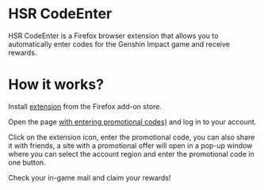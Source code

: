 # HSR CodeEnter
HSR CodeEnter is a Firefox browser extension that allows you to automatically enter codes for the Genshin Impact game and receive rewards.

# How it works?
Install [extension](https://addons.mozilla.org/firefox/addon/genshin-codeenter/) from the Firefox add-on store.

Open the page [with entering promotional codes)](https://hsr.hoyoverse.com/gift) and log in to your account.

Click on the extension icon, enter the promotional code, you can also share it with friends, a site with a promotional offer will open in a pop-up window where you can select the account region and enter the promotional code in one button.

Check your in-game mail and claim your rewards!
